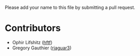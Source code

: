 Please add your name to this file by submitting a pull request.

# Contributors

- Ophir Lifshitz ([hftf](https://github.com/hftf))
- Gregory Gauthier ([rjaguar3](https://github.com/rjaguar3))
